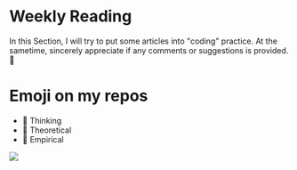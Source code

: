 # Weekly Reading 
In this Section, I will try to put some articles into "coding" practice.
At the sametime, sincerely appreciate if any comments or suggestions is provided.:pray:

# Emoji on my repos

- :speech_balloon: Thinking
- :bookmark_tabs: Theoretical
- :microscope: Empirical


![](https://img3.doubanio.com/view/note/l/mF4i6BThGCvQ9ITlI66aow/28788450/x41531575.jpg)
